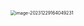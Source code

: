 <img src="/Users/ruichengm/knowledge_repository/fivePenLearning/2.种类/a.assets//image-20231229164049231.png" alt="image-20231229164049231" style="zoom:50%;" />